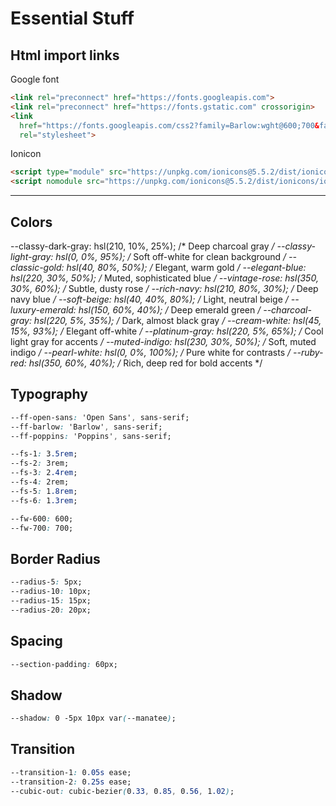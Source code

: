 # Essential Stuff

## Html import links

Google font

``` html
<link rel="preconnect" href="https://fonts.googleapis.com">
<link rel="preconnect" href="https://fonts.gstatic.com" crossorigin>
<link
  href="https://fonts.googleapis.com/css2?family=Barlow:wght@600;700&family=Open+Sans:wght@400;500;700&family=Poppins:wght@400;600&display=swap"
  rel="stylesheet">
```

Ionicon

``` html
<script type="module" src="https://unpkg.com/ionicons@5.5.2/dist/ionicons/ionicons.esm.js"></script>
<script nomodule src="https://unpkg.com/ionicons@5.5.2/dist/ionicons/ionicons.js"></script>
```

---

## Colors
--classy-dark-gray: hsl(210, 10%, 25%); /* Deep charcoal gray */
--classy-light-gray: hsl(0, 0%, 95%); /* Soft off-white for clean background */
--classic-gold: hsl(40, 80%, 50%); /* Elegant, warm gold */
--elegant-blue: hsl(220, 30%, 50%); /* Muted, sophisticated blue */
--vintage-rose: hsl(350, 30%, 60%); /* Subtle, dusty rose */
--rich-navy: hsl(210, 80%, 30%); /* Deep navy blue */
--soft-beige: hsl(40, 40%, 80%); /* Light, neutral beige */
--luxury-emerald: hsl(150, 60%, 40%); /* Deep emerald green */
--charcoal-gray: hsl(220, 5%, 35%); /* Dark, almost black gray */
--cream-white: hsl(45, 15%, 93%); /* Elegant off-white */
--platinum-gray: hsl(220, 5%, 65%); /* Cool light gray for accents */
--muted-indigo: hsl(230, 30%, 50%); /* Soft, muted indigo */
--pearl-white: hsl(0, 0%, 100%); /* Pure white for contrasts */
--ruby-red: hsl(350, 60%, 40%); /* Rich, deep red for bold accents */

## Typography

``` css
--ff-open-sans: 'Open Sans', sans-serif;
--ff-barlow: 'Barlow', sans-serif;
--ff-poppins: 'Poppins', sans-serif;

--fs-1: 3.5rem;
--fs-2: 3rem;
--fs-3: 2.4rem;
--fs-4: 2rem;
--fs-5: 1.8rem;
--fs-6: 1.3rem;

--fw-600: 600;
--fw-700: 700;
```

## Border Radius

``` css
--radius-5: 5px;
--radius-10: 10px;
--radius-15: 15px;
--radius-20: 20px;
```

## Spacing

``` css
--section-padding: 60px;
```

## Shadow

``` css
--shadow: 0 -5px 10px var(--manatee);
```

## Transition

``` css
--transition-1: 0.05s ease;
--transition-2: 0.25s ease;
--cubic-out: cubic-bezier(0.33, 0.85, 0.56, 1.02);
```
